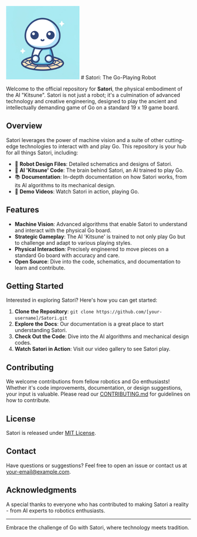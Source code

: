 <img src="docs/images/Satori_Logo.png" alt="Satori Logo" width="200">
# Satori: The Go-Playing Robot

Welcome to the official repository for **Satori**, the physical embodiment of the AI "Kitsune". Satori is not just a robot; it's a culmination of advanced technology and creative engineering, designed to play the ancient and intellectually demanding game of Go on a standard 19 x 19 game board.

## Overview

Satori leverages the power of machine vision and a suite of other cutting-edge technologies to interact with and play Go. This repository is your hub for all things Satori, including:

- 🤖 **Robot Design Files**: Detailed schematics and designs of Satori.
- 🧠 **AI 'Kitsune' Code**: The brain behind Satori, an AI trained to play Go.
- 📚 **Documentation**: In-depth documentation on how Satori works, from its AI algorithms to its mechanical design.
- 🎥 **Demo Videos**: Watch Satori in action, playing Go.

## Features

- **Machine Vision**: Advanced algorithms that enable Satori to understand and interact with the physical Go board.
- **Strategic Gameplay**: The AI 'Kitsune' is trained to not only play Go but to challenge and adapt to various playing styles.
- **Physical Interaction**: Precisely engineered to move pieces on a standard Go board with accuracy and care.
- **Open Source**: Dive into the code, schematics, and documentation to learn and contribute.

## Getting Started

Interested in exploring Satori? Here's how you can get started:

1. **Clone the Repository**: `git clone https://github.com/[your-username]/Satori.git`
2. **Explore the Docs**: Our documentation is a great place to start understanding Satori.
3. **Check Out the Code**: Dive into the AI algorithms and mechanical design codes.
4. **Watch Satori in Action**: Visit our video gallery to see Satori play.

## Contributing

We welcome contributions from fellow robotics and Go enthusiasts! Whether it's code improvements, documentation, or design suggestions, your input is valuable. Please read our [CONTRIBUTING.md](#) for guidelines on how to contribute.

## License

Satori is released under [MIT License](#).

## Contact

Have questions or suggestions? Feel free to open an issue or contact us at [your-email@example.com](mailto:your-email@example.com).

## Acknowledgments

A special thanks to everyone who has contributed to making Satori a reality - from AI experts to robotics enthusiasts.

---

Embrace the challenge of Go with Satori, where technology meets tradition.

